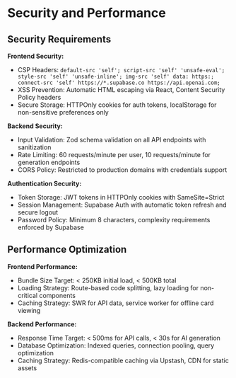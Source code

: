 # Security and Performance

## Security Requirements

**Frontend Security:**
- CSP Headers: `default-src 'self'; script-src 'self' 'unsafe-eval'; style-src 'self' 'unsafe-inline'; img-src 'self' data: https:; connect-src 'self' https://*.supabase.co https://api.openai.com;`
- XSS Prevention: Automatic HTML escaping via React, Content Security Policy headers
- Secure Storage: HTTPOnly cookies for auth tokens, localStorage for non-sensitive preferences only

**Backend Security:**
- Input Validation: Zod schema validation on all API endpoints with sanitization
- Rate Limiting: 60 requests/minute per user, 10 requests/minute for generation endpoints
- CORS Policy: Restricted to production domains with credentials support

**Authentication Security:**
- Token Storage: JWT tokens in HTTPOnly cookies with SameSite=Strict
- Session Management: Supabase Auth with automatic token refresh and secure logout
- Password Policy: Minimum 8 characters, complexity requirements enforced by Supabase

## Performance Optimization

**Frontend Performance:**
- Bundle Size Target: < 250KB initial load, < 500KB total
- Loading Strategy: Route-based code splitting, lazy loading for non-critical components
- Caching Strategy: SWR for API data, service worker for offline card viewing

**Backend Performance:**
- Response Time Target: < 500ms for API calls, < 30s for AI generation
- Database Optimization: Indexed queries, connection pooling, query optimization
- Caching Strategy: Redis-compatible caching via Upstash, CDN for static assets
